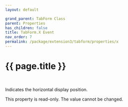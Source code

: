 ```yaml
---
layout: default

grand_parent: TabForm Class
parent: Properties
has_children: false
title: TabForm.X Event
nav_order: 7
permalink: /package/extension3/tabform/properties/x
---
```

# {{ page.title }}
<br>

Indicates the horizontal display position.

This property is read-only. The value cannot be changed.